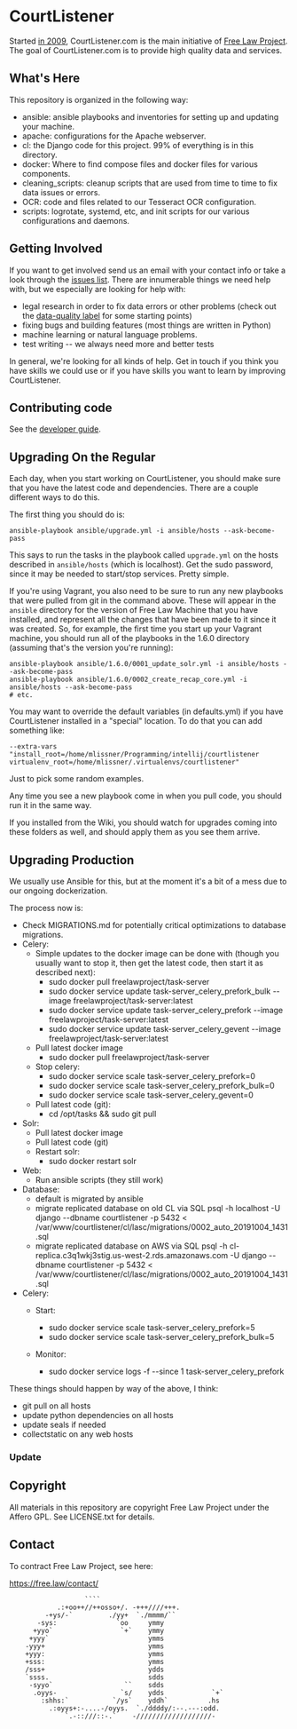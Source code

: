 # CourtListener

Started [in 2009][yours-truly], CourtListener.com is the main initiative of [Free Law Project][flp]. The goal of CourtListener.com is to provide high quality data and services.

## What's Here

This repository is organized in the following way:

 - ansible: ansible playbooks and inventories for setting up and updating your machine.
 - apache: configurations for the Apache webserver.
 - cl: the Django code for this project. 99% of everything is in this directory.
 - docker: Where to find compose files and docker files for various components.
 - cleaning_scripts: cleanup scripts that are used from time to time to fix data issues or errors.
 - OCR: code and files related to our Tesseract OCR configuration.
 - scripts: logrotate, systemd, etc, and init scripts for our various configurations and daemons.


## Getting Involved

If you want to get involved send us an email with your contact info or take a look through the [issues list][issues]. There are innumerable things we need help with, but we especially are looking for help with:

 - legal research in order to fix data errors or other problems (check out the [data-quality label][dq] for some starting points)
 - fixing bugs and building features (most things are written in Python)
 - machine learning or natural language problems. 
 - test writing -- we always need more and better tests

In general, we're looking for all kinds of help. Get in touch if you think you have skills we could use or if you have skills you want to learn by improving CourtListener.


## Contributing code

See the [developer guide][developing].


## Upgrading On the Regular

Each day, when you start working on CourtListener, you should make sure that you have the latest code and dependencies. There are a couple different ways to do this. 
 
The first thing you should do is:

    ansible-playbook ansible/upgrade.yml -i ansible/hosts --ask-become-pass
    
This says to run the tasks in the playbook called `upgrade.yml` on the hosts described in `ansible/hosts` (which is localhost). Get the sudo password, since it may be needed to start/stop services. Pretty simple. 

If you're using Vagrant, you also need to be sure to run any new playbooks that were pulled from git in the command above. These will appear in the `ansible` directory for the version of Free Law Machine that you have installed, and represent all the changes that have been made to it since it was created. So, for example, the first time you start up your Vagrant machine, you should run all of the playbooks in the 1.6.0 directory (assuming that's the version you're running):

    ansible-playbook ansible/1.6.0/0001_update_solr.yml -i ansible/hosts --ask-become-pass
    ansible-playbook ansible/1.6.0/0002_create_recap_core.yml -i ansible/hosts --ask-become-pass
    # etc.

You may want to override the default variables (in defaults.yml) if you have CourtListener installed in a "special" location. To do that you can add something like:

    --extra-vars "install_root=/home/mlissner/Programming/intellij/courtlistener virtualenv_root=/home/mlissner/.virtualenvs/courtlistener"

Just to pick some random examples. 

Any time you see a new playbook come in when you pull code, you should run it in the same way.

If you installed from the Wiki, you should watch for upgrades coming into these folders as well, and should apply them as you see them arrive.


## Upgrading Production

We usually use Ansible for this, but at the moment it's a bit of a mess due to our ongoing dockerization.

The process now is:

 - Check MIGRATIONS.md for potentially critical optimizations to database migrations.
 - Celery:
    - Simple updates to the docker image can be done with (though you usually want to stop it, then get the latest code, then start it as described next):
        - sudo docker pull freelawproject/task-server
        - sudo docker service update task-server_celery_prefork_bulk --image freelawproject/task-server:latest
        - sudo docker service update task-server_celery_prefork --image freelawproject/task-server:latest
        - sudo docker service update task-server_celery_gevent --image freelawproject/task-server:latest
    - Pull latest docker image
        - sudo docker pull freelawproject/task-server
    - Stop celery:
        - sudo docker service scale task-server_celery_prefork=0
        - sudo docker service scale task-server_celery_prefork_bulk=0
        - sudo docker service scale task-server_celery_gevent=0
    - Pull latest code (git):
        - cd /opt/tasks && sudo git pull
 - Solr:
    - Pull latest docker image
    - Pull latest code (git)
    - Restart solr:
        - sudo docker restart solr
 - Web:
    - Run ansible scripts (they still work)
 - Database:
    - default is migrated by ansible
    - migrate replicated database on old CL via SQL 
    psql -h localhost -U django --dbname courtlistener -p 5432 <  /var/www/courtlistener/cl/lasc/migrations/0002_auto_20191004_1431.sql 
    - migrate replicated database on AWS via SQL
    psql -h cl-replica.c3q1wkj3stig.us-west-2.rds.amazonaws.com -U django --dbname courtlistener -p 5432 <  /var/www/courtlistener/cl/lasc/migrations/0002_auto_20191004_1431.sql
 - Celery:
    - Start:
        - sudo docker service scale task-server_celery_prefork=5
        - sudo docker service scale task-server_celery_prefork_bulk=5

    - Monitor: 
        - sudo docker service logs -f --since 1 task-server_celery_prefork
    

These things should happen by way of the above, I think:
 - git pull on all hosts
 - update python dependencies on all hosts
 - update seals if needed
 - collectstatic on any web hosts

### Update


## Copyright

All materials in this repository are copyright Free Law Project under the Affero GPL. See LICENSE.txt for details.


## Contact

To contract Free Law Project, see here:

https://free.law/contact/


                       ````
                .:+oo++//++osso+/. -+++////+++.
             -+ys/-`         ./yy+  `./mmmm/``
           -sys:               `oo     ymmy
          +yyo`                 `+`    ymmy
         +yyy`                         ymms
        -yyy+                          ymms
        +yyy:                          ymms
        +sss:                          ymms
        /sss+                          ydds
        `ssss.                         sdds
         -syyo`                  ``    sdds
          .oyys-                `s/    ydds            `+`
            :shhs:`           `/ys`    yddh`          .hs
              .:oyys+:-....-/oyys.  `./ddddy/:--.---:odd.
                  `.-::///::-.`    -///////////////////-


[issues]: https://github.com/freelawproject/courtlistener/issues
[hw]: https://github.com/freelawproject/courtlistener/labels/help%20wanted
[dq]: https://github.com/freelawproject/courtlistener/labels/data-quality
[flp]: https://free.law/
[developing]: https://github.com/freelawproject/courtlistener/blob/master/DEVELOPING.md
[yours-truly]: https://github.com/freelawproject/courtlistener/commit/90db0eb433990a7fd5e8cbe5b0fffef5fbf8e4f6
